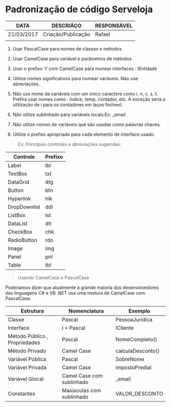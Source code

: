 # Padronização de código Serveloja

| DATA       | DESCRIÃÇO          | RESPONSÁVEL | 
|------------|--------------------|-------------|
| 21/03/2017 | Criação/Publicação | Rafael      |
|            |                    |             |

1. Usar PascalCase para nomes de classes e métodos

2. Usar CamelCase para variável e parâmetros de métodos

3. Usar o prefixo 'I' com CamelCase para nomear interfaces : IEntidade

4. Utilize nomes significativos para nomear variáveis. Não use abreviações.

5. Não use nome de variáveis com um único caractere como i, n, c, s, t. Prefira usar nomes como : indice, temp, contador, etc. A exceção seria a utilização de i para os contadores em laços for/next.

6. Não utilize sublinhado para variáveis locais.Ex: _email 

7. Não utilize nomes de variáveis que são usadas como palavras chaves. 

8. Utilize o prefixo apropriado para cada elemento de interface usado. 

> Ex: Principais controles e abreviações sugeridas:

| Controle    	| Prefixo |
|---------------|---------|
| Label         | lbl     |
| TextBox     	| txt     |
| DataGrid    	| dtg     |
| Button 	    | btn     |
| Hyperlink   	| hlk     |
| DropDownlist 	| ddl     |
| ListBox 	    | lst     |
| DataList    	| dtl     |
| CheckBox    	| chk     |
| RadioButton 	| rdo     |
| Image       	| img     |
| Panel       	| pnl     |
| Table       	| tbl     |


> Usando CamelCase e PascalCase

Poderiamos dizer que atualmente a grande maioria dos desenvolvedores das linguagens C# e VB .NET usa uma mistura de CamelCase com PascalCase.

|  Estrutura                    | Nomenclatura              | Exemplo           | 
|-------------------------------|---------------------------|-------------------|
| Classe                        | Pascal                    | PessoaJuridica    | 
| Interface                     | I + Pascal                | ICliente          | 
| Método Público , Propriedades | Pascal                    | NomeCompleto()    | 
| Método Privado                | Camel Case                | calculaDesconto() |     
| Variável Pública              | Pascal                    | SobreNome         | 
| Variável Privada              | Camel Case                | impostoPredial    |  
| Variável Glocal               | Camel Case com sublinhado | _email            | 
| Constantes             	    | Maiúsculas com sublinhado | VALOR_DESCONTO    |  
